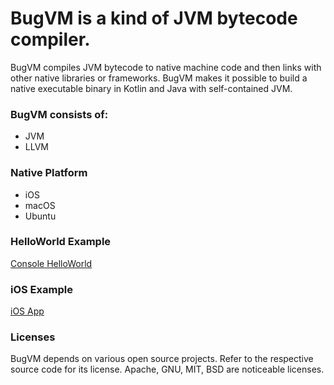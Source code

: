 # BugVM is a kind of JVM bytecode compiler.

BugVM compiles JVM bytecode to native machine code and then links with other native libraries or frameworks.
BugVM makes it possible to build a native executable binary in Kotlin and Java with self-contained JVM.


### BugVM consists of:

* JVM
* LLVM


### Native Platform

* iOS
* macOS
* Ubuntu


### HelloWorld Example

[Console HelloWorld](https://github.com/bugvm/bugvm-helloworld)


### iOS Example

[iOS App](https://github.com/bugvm/bugvm-ios)


### Licenses

BugVM depends on various open source projects. Refer to the respective source code for its license. Apache, GNU, MIT, BSD are noticeable licenses.
